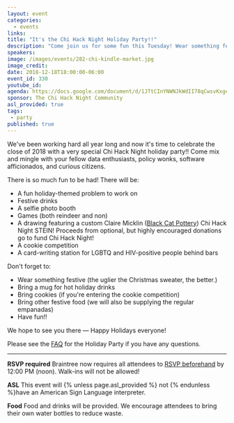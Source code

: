 ```yaml
---
layout: event
categories:
  - events
links:
title: "It's the Chi Hack Night Holiday Party!!"
description: "Come join us for some fun this Tuesday! Wear something festive, bring some cookies for the cookie competition, enter for a chance to win a Chi Hack Night stein, join a data task force to help save the holidays, and don’t forget to RSVP (it’s required)!"
speakers:
image: /images/events/282-chi-kindle-market.jpg
image_credit:
date: 2018-12-18T18:00:00-06:00
event_id: 330
youtube_id:
agenda: https://docs.google.com/document/d/1JTtCInYNWNJkWdII78qCwsvKxgenxbQdeFxYCDBPPpk/edit?usp=sharing
sponsor: The Chi Hack Night Community
asl_provided: true
tags:
 - party
published: true
---
```


We've been working hard all year long and now it's time to celebrate the close of 2018 with a very special Chi Hack Night holiday party!! Come mix and mingle with your fellow data enthusiasts, policy wonks, software afficionados, and curious citizens.

There is so much fun to be had! There will be:

* A fun holiday-themed problem to work on
* Festive drinks
* A selfie photo booth
* Games (both reindeer and non)
* A drawing featuring a custom Claire Micklin ([Black Cat Pottery](https://www.instagram.com/blackcatpottery/)) Chi Hack Night STEIN! Proceeds from optional, but highly encouraged donations go to fund Chi Hack Night!
* A cookie competition
* A card-writing station for LGBTQ and HIV-positive people behind bars

Don't forget to:

* Wear something festive (the uglier the Christmas sweater, the better.)
* Bring a mug for hot holiday drinks
* Bring cookies (if you're entering the cookie competition)
* Bring other festive food (we will also be supplying the regular empanadas)
* Have fun!!

We hope to see you there — Happy Holidays everyone!

Please see the [FAQ](https://docs.google.com/document/d/1cWoZGNNJG-Xfgvd5up8Pu09_AveLx6pXtwK81itBkkw/edit#heading=h.x2vpa2xz67c4) for the Holiday Party if you have any questions.

---

**RSVP required** Braintree now requires all attendees to [RSVP beforehand](https://www.eventbrite.com/e/chi-hack-night-registration-41703945624) by 12:00 PM (noon). Walk-ins will not be allowed!

**ASL** This event will {% unless page.asl_provided %} not {% endunless %}have an American Sign Language interpreter.

**Food** Food and drinks will be provided. We encourage attendees to bring their own water bottles to reduce waste.
